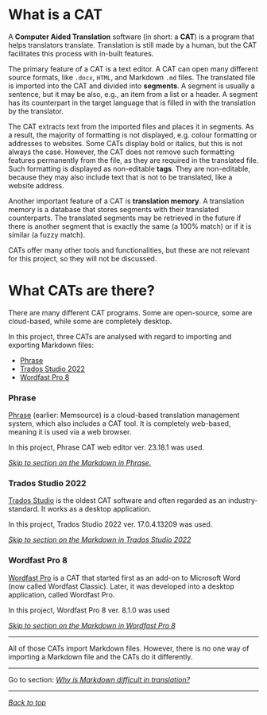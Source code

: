 # What is a CAT

<!-- Briefly:
- what is a CAT
- how does it work?
	- TMs
- what CATs are covered here
- -->

A **Computer Aided Translation** software (in short: a **CAT**) is a program that helps translators translate. Translation is still made by a human, but the CAT facilitates this process with in-built features.

The primary feature of a CAT is a text editor. A CAT can open many different source formats, like `.docx`, `HTML`, and Markdown `.md` files. The translated file is imported into the CAT and divided into **segments**. A segment is usually a sentence, but it may be also, e.g., an item from a list or a header. A segment has its counterpart in the target language that is filled in with the translation by the translator.

The CAT extracts text from the imported files and places it in segments. As a result, the majority of formatting is not displayed, e.g. colour formatting or addresses to websites. Some CATs display bold or italics, but this is not always the case. However, the CAT does not remove such formatting features permanently from the file, as they are required in the translated file. Such formatting is displayed as non-editable **tags**. They are non-editable, because they may also include text that is not to be translated, like a website address.

Another important feature of a CAT is **translation memory**. A translation memory is a database that stores segments with their translated counterparts. The translated segments may be retrieved in the future if there is another segment that is exactly the same (a 100% match) or if it is similar (a fuzzy match).

CATs offer many other tools and functionalities, but these are not relevant for this project, so they will not be discussed.

# What CATs are there?

There are many different CAT programs. Some are open-source, some are cloud-based, while some are completely desktop.

In this project, three CATs are analysed with regard to importing and exporting Markdown files:
- [Phrase](#phrase)
- [Trados Studio 2022](#trados-studio-2022)
- [Wordfast Pro 8](#wordfast-pro-8)

### Phrase

[Phrase](https://phrase.com/) (earlier: Memsource) is a cloud-based translation management system, which also includes a CAT tool. It is completely web-based, meaning it is used via a web browser.

In this project, Phrase CAT web editor ver. 23.18.1 was used.

[*Skip to section on the Markdown in Phrase*.](phrase-01-settings.md)

### Trados Studio 2022

[Trados Studio](https://www.trados.com/products/trados-studio/whats-new-studio-2022.html) is the oldest CAT software and often regarded as an industry-standard. It works as a desktop application.

In this project, Trados Studio 2022 ver. 17.0.4.13209 was used.

[*Skip to section on the Markdown in Trados Studio 2022*](trados-01-settings.md)

### Wordfast Pro 8

[Wordfast Pro](https://www.wordfast.com/products/wordfast_pro) is a CAT that started first as an add-on to Microsoft Word (now called Wordfast Classic). Later, it was developed into a desktop application, called Wordfast Pro.

In this project, Wordfast Pro 8 ver. 8.1.0 was used

[*Skip to section on the Markdown in Wordfast Pro 8*](wordfast-01-settings.md)

---

All of those CATs import Markdown files. However, there is no one way of importing a Markdown file and the CATs do it differently.

---
Go to section: [*Why is Markdown difficult in translation?*](ref-why-md-difficult.md)

---

[*Back to top*](#what-is-a-cat&#x3F;)
